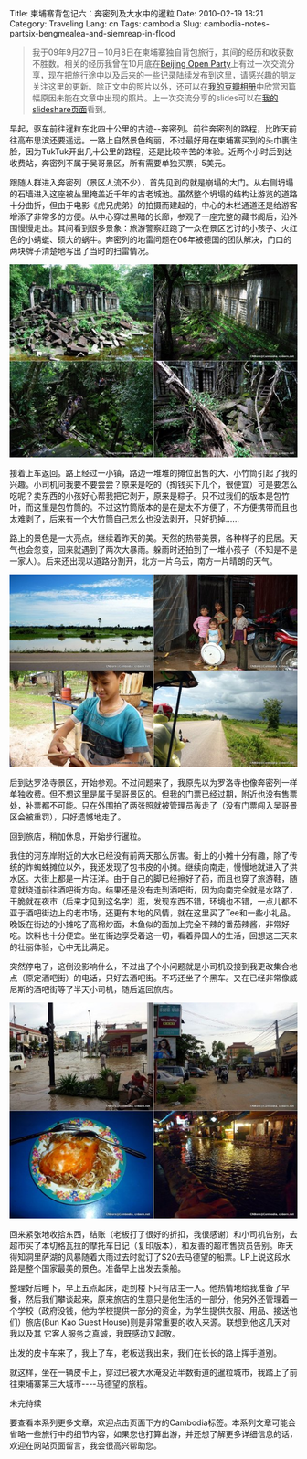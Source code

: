 Title: 柬埔寨背包记六：奔密列及大水中的暹粒
Date: 2010-02-19 18:21
Category: Traveling
Lang: cn
Tags: cambodia
Slug: cambodia-notes-partsix-bengmealea-and-siemreap-in-flood

>我于09年9月27日－10月8日在柬埔寨独自背包旅行，其间的经历和收获数不胜数。相关的经历我曾在10月底在[Beijing Open Party](http://www.beijing-open-party.org)上有过一次交流分享，现在把旅行途中以及后来的一些记录陆续发布到这里，请感兴趣的朋友关注这里的更新。除正文中的照片以外，还可以在[我的豆瓣相册](http://www.douban.com/photos/album/20098136/)中欣赏因篇幅原因未能在文章中出现的照片。上一次交流分享的slides可以在[我的slideshare页面](http://www.slideshare.net/CNBorn)看到。


早起，驱车前往暹粒东北四十公里的古迹--奔密列。前往奔密列的路程，比昨天前往高布思滨还要遥远。一路上自然景色绚丽，不过最好用在柬埔寨买到的头巾裹住脸，因为TukTuk开出几十公里的路程，还是比较辛苦的体验。近两个小时后到达收费站，奔密列不属于吴哥景区，所有需要单独买票，5美元。

跟随人群进入奔密列（景区人流不少），首先见到的就是崩塌的大门。从右侧坍塌的石墙进入这座被丛里掩盖近千年的古老城池。虽然整个坍塌的结构让游览的道路十分曲折，但由于电影《虎兄虎弟》的拍摄而建起的，中心的木栏通道还是给游客增添了非常多的方便。从中心穿过黑暗的长廊，参观了一座完整的藏书阁后，沿外围慢慢走出。其间看到很多景象：旅游警察赶跑了一众在景区乞讨的小孩子、火红色的小蜻蜓、硕大的蜗牛。奔密列的地雷问题在06年被德国的团队解决，门口的两块牌子清楚地写出了当时的扫雷情况。

![](images/travel/cambodia/125-bengmealea-thumb-600x402-122.jpg)

接着上车返回。路上经过一小镇，路边一堆堆的摊位出售的大、小竹筒引起了我的兴趣。小司机问我要不要尝尝？原来是吃的（掏钱买下几个，很便宜）可是要怎么吃呢？卖东西的小孩好心帮我把它剥开，原来是粽子。只不过我们的版本是包竹叶，而这里是包竹筒的。不过这竹筒版本的是在是太不方便了，不方便携带而且也太难剥了，后来有一个大竹筒自己怎么也没法剥开，只好扔掉......

路上的景色是一大亮点，继续着昨天的美。天然的热带美景，各种样子的民居。天气也会忽变，回来就遇到了两次大暴雨。躲雨时还拍到了一堆小孩子（不知是不是一家人）。后来还出现以道路分割开，北方一片乌云，南方一片晴朗的天气。

![](images/travel/cambodia/127-waytobengmealea-thumb-600x402-123.jpg)

后到达罗洛寺景区，开始参观。不过问题来了，我原先以为罗洛寺也像奔密列一样单独收费。但不想这里是属于吴哥景区的。但我的门票已经过期，附近也没有售票处，补票都不可能。只在外围拍了两张照就被管理员轰走了（没有门票闯入吴哥景区会被重罚），只好遗憾地走了。

回到旅店，稍加休息，开始步行暹粒。

我住的河东岸附近的大水已经没有前两天那么厉害。街上的小摊十分有趣，除了传统的炸蜘蛛摊位以外，我还发现了包书皮的小摊。继续向南走，慢慢地就进入了洪水区。大街上都是一片汪洋。由于自己的脚已经擦好了药，而且也穿了旅游鞋，随意就绕道前往酒吧街方向。结果还是没有走到酒吧街，因为向南完全就是水路了，干脆就在夜市（后来才见到这名字）逛，发现东西不错，环境也不错，一点儿都不亚于酒吧街边上的老市场，还更有本地的风情，就在这里买了Tee和一些小礼品。晚饭在街边的小摊吃了高棉炒面，木鱼似的面加上完全不辣的番茄辣酱，非常好吃。饮料也十分便宜。坐在街边享受着这一切，看着异国人的生活，回想这三天来的壮丽体验，心中无比满足。

突然停电了，这倒没影响什么，不过出了个小问题就是小司机没接到我更改集合地点（原定酒吧街）的电话，只好去酒吧街。不巧还坐了个黑车。又在已经非常像威尼斯的酒吧街等了半天小司机，随后返回旅店。

![](images/travel/cambodia/129-siemreap-thumb-600x450-124.jpg)

回来紧张地收拾东西，结账（老板打了很好的折扣，我很感谢）和小司机告别，去超市买了本切格瓦拉的摩托车日记（复印版本），和友善的超市售货员告别。昨天得知洞里萨湖的风暴随着大雨过去时就订了$20去马德望的船票。LP上说这段水路是整个国家最美的景色。准备早上出发去乘船。

整理好后睡下，早上五点起床，走到楼下只有店主一人。他热情地给我准备了早餐，然后我们攀谈起来，原来旅店的生意只是他生活的一部分，他另外还管理着一个学校（政府没钱，他为学校提供一部分的资金，为学生提供衣服、用品、接送他们）旅店(Bun Kao Guest House)则是非常重要的收入来源。联想到他这几天对我以及其 它客人服务之真诚，我既感动又起敬。

出发的皮卡车来了，我上了车，老板送我出来，我们在长长的路上挥手道别。

就这样，坐在一辆皮卡上，穿过已被大水淹没近半数街道的暹粒城市，我踏上了前往柬埔寨第三大城市----马德望的旅程。

未完待续

要查看本系列更多文章，欢迎点击页面下方的Cambodia标签。本系列文章可能会省略一些旅行中的细节内容，如果您也打算出游，并还想了解更多详细信息的话，欢迎在网站页面留言，我会很高兴帮助您。
